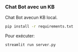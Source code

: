 ### Chat Bot avec un KB

Chat Bot avecun KB local.

```sh
pip install -r requirements.txt
```

Pour exécuter:
```sh
streamlit run server.py
```